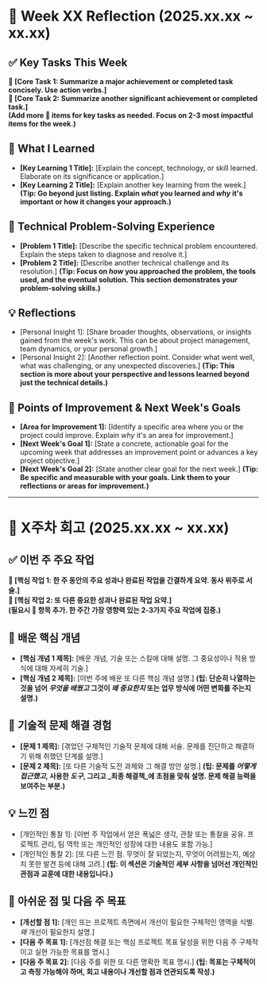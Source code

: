 
# 📝 Week XX Reflection (2025.xx.xx ~ xx.xx)

## ✅ Key Tasks This Week

**📌 [Core Task 1: Summarize a major achievement or completed task concisely. Use action verbs.]**   
**📌 [Core Task 2: Summarize another significant achievement or completed task.]**   
**(Add more 📌 items for key tasks as needed. Focus on 2-3 most impactful items for the week.)**  

## 🧠 What I Learned

-   **[Key Learning 1 Title]:** [Explain the concept, technology, or skill learned. Elaborate on its significance or application.]
-   **[Key Learning 2 Title]:** [Explain another key learning from the week.] **(Tip: Go beyond just listing. Explain _what_ you learned and _why_ it's important or how it changes your approach.)**

## 🔧 Technical Problem-Solving Experience

-   **[Problem 1 Title]:** [Describe the specific technical problem encountered. Explain the steps taken to diagnose and resolve it.]
-   **[Problem 2 Title]:** [Describe another technical challenge and its resolution.] **(Tip: Focus on _how_ you approached the problem, the tools used, and the eventual solution. This section demonstrates your problem-solving skills.)**

## 💡 Reflections

-   [Personal Insight 1]: [Share broader thoughts, observations, or insights gained from the week's work. This can be about project management, team dynamics, or your personal growth.]
-   [Personal Insight 2]: [Another reflection point. Consider what went well, what was challenging, or any unexpected discoveries.] **(Tip: This section is more about your perspective and lessons learned beyond just the technical details.)**

## 🌱 Points of Improvement & Next Week's Goals

-   **[Area for Improvement 1]:** [Identify a specific area where you or the project could improve. Explain _why_ it's an area for improvement.]
-   **[Next Week's Goal 1]:** [State a concrete, actionable goal for the upcoming week that addresses an improvement point or advances a key project objective.]
-   **[Next Week's Goal 2]:** [State another clear goal for the next week.] **(Tip: Be specific and measurable with your goals. Link them to your reflections or areas for improvement.)**

----------

# 📝 X주차 회고 (2025.xx.xx ~ xx.xx)

## ✅ 이번 주 주요 작업

**📌 [핵심 작업 1: 한 주 동안의 주요 성과나 완료된 작업을 간결하게 요약. 동사 위주로 서술.]**   
**📌 [핵심 작업 2: 또 다른 중요한 성과나 완료된 작업 요약.]**   
**(필요시 📌 항목 추가. 한 주간 가장 영향력 있는 2-3가지 주요 작업에 집중.)**  

## 🧠 배운 핵심 개념

-   **[핵심 개념 1 제목]:** [배운 개념, 기술 또는 스킬에 대해 설명. 그 중요성이나 적용 방식에 대해 자세히 기술.]
-   **[핵심 개념 2 제목]:** [이번 주에 배운 또 다른 핵심 개념 설명.] **(팁: 단순히 나열하는 것을 넘어 _무엇을 배웠고_ 그것이 _왜 중요한지_ 또는 업무 방식에 어떤 변화를 주는지 설명.)**

## 🔧 기술적 문제 해결 경험

-   **[문제 1 제목]:** [겪었던 구체적인 기술적 문제에 대해 서술. 문제를 진단하고 해결하기 위해 취했던 단계를 설명.]
-   **[문제 2 제목]:** [또 다른 기술적 도전 과제와 그 해결 방안 설명.] **(팁: 문제를 _어떻게 접근했고_, 사용한 _도구_, 그리고 _최종 해결책_에 초점을 맞춰 설명. 문제 해결 능력을 보여주는 부분.)**

## 💡 느낀 점

-   [개인적인 통찰 1]: [이번 주 작업에서 얻은 폭넓은 생각, 관찰 또는 통찰을 공유. 프로젝트 관리, 팀 역학 또는 개인적인 성장에 대한 내용도 포함 가능.]
-   [개인적인 통찰 2]: [또 다른 느낀 점. 무엇이 잘 되었는지, 무엇이 어려웠는지, 예상치 못한 발견 등에 대해 고려.] **(팁: 이 섹션은 기술적인 세부 사항을 넘어선 개인적인 관점과 교훈에 대한 내용입니다.)**

## 🌱 아쉬운 점 및 다음 주 목표

-   **[개선할 점 1]:** [개인 또는 프로젝트 측면에서 개선이 필요한 구체적인 영역을 식별. _왜_ 개선이 필요한지 설명.]
-   **[다음 주 목표 1]:** [개선점 해결 또는 핵심 프로젝트 목표 달성을 위한 다음 주 구체적이고 실현 가능한 목표를 명시.]
-   **[다음 주 목표 2]:** [다음 주를 위한 또 다른 명확한 목표 명시.] **(팁: 목표는 구체적이고 측정 가능해야 하며, 회고 내용이나 개선할 점과 연관되도록 작성.)**
